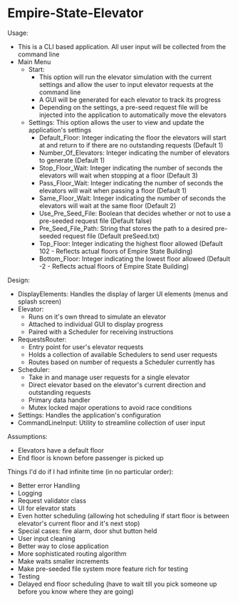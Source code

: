 # Empire-State-Elevator
Usage:
- This is a CLI based application. All user input will be collected from the command line
- Main Menu
    - Start: 
        - This option will run the elevator simulation with the current settings and allow the user to input elevator requests at the command line
        - A GUI will be generated for each elevator to track its progress
        - Depending on the settings, a pre-seed request file will be injected into the application to automatically move the elevators
    - Settings: This option allows the user to view and update the application's settings
        - Default_Floor: Integer indicating the floor the elevators will start at and return to if there are no outstanding requests (Default 1)
	    - Number_Of_Elevators: Integer indicating the number of elevators to generate (Default 1)
	    - Stop_Floor_Wait: Integer indicating the number of seconds the elevators will wait when stopping at a floor (Default 3)
	    - Pass_Floor_Wait: Integer indicating the number of seconds the elevators will wait when passing a floor (Default 1)
	    - Same_Floor_Wait: Integer indicating the number of seconds the elevators will wait at the same floor (Default 2)
	    - Use_Pre_Seed_File: Boolean that decides whether or not to use a pre-seeded request file (Default false)
	    - Pre_Seed_File_Path: String that stores the path to a desired pre-seeded request file (Default preSeed.txt)
	    - Top_Floor: Integer indicating the highest floor allowed (Default 102 - Reflects actual floors of Empire State Building)
	    - Bottom_Floor: Integer indicating the lowest floor allowed (Default -2 - Reflects actual floors of Empire State Building)

Design:
- DisplayElements: Handles the display of larger UI elements (menus and splash screen)
- Elevator:
    - Runs on it's own thread to simulate an elevator
    - Attached to individual GUI to display progress
    - Paired with a Scheduler for receiving instructions
- RequestsRouter:
    - Entry point for user's elevator requests
    - Holds a collection of available Schedulers to send user requests
    - Routes based on number of requests a Scheduler currently has
- Scheduler:
    - Take in and manage user requests for a single elevator
    - Direct elevator based on the elevator's current direction and outstanding requests
    - Primary data handler
    - Mutex locked major operations to avoid race conditions
- Settings: Handles the application's configuration
- CommandLineInput: Utility to streamline collection of user input

Assumptions:
- Elevators have a default floor
- End floor is known before passenger is picked up

Things I'd do if I had infinite time (in no particular order):
- Better error Handling
- Logging
- Request validator class
- UI for elevator stats
- Even hotter scheduling (allowing hot scheduling if start floor is between elevator's current floor and it's next stop)
- Special cases: fire alarm, door shut button held
- User input cleaning
- Better way to close application
- More sophisticated routing algorithm
- Make waits smaller increments
- Make pre-seeded file system more feature rich for testing
- Testing
- Delayed end floor scheduling (have to wait till you pick someone up before you know where they are going)
